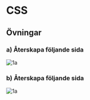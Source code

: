 # CSS

## Övningar

###  a) Återskapa följande sida

![1a](https://getbootstrap.com/docs/4.1/examples/screenshots/album.png)

###  b) Återskapa följande sida

![1a](https://getbootstrap.com/docs/4.1/examples/screenshots/jumbotron.png)

